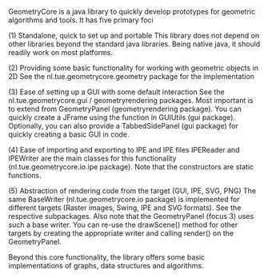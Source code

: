 GeometryCore is a java library to quickly develop prototypes for geometric algorithms 
 and tools. It has five primary foci
 
(1) Standalone, quick to set up and portable
    This library does not depend on other libraries beyond the standard java 
    libraries. Being native java, it should readily work on most platforms.

(2) Providing some basic functionality for working with geometric objects in 2D
    See the nl.tue.geometrycore.geometry package for the implementation

(3) Ease of setting up a GUI with some default interaction
    See the nl.tue.geometrycore.gui / geometryrendering packages. Most important
     is to extend from GeometryPanel (geometryrendering package). You can 
    quickly create a JFrame using the function in GUIUtils (gui package). 
    Optionally, you can also provide a TabbedSidePanel (gui package) for quickly 
     creating a basic GUI in code.
     
(4) Ease of importing and exporting to IPE and IPE files
    IPEReader and IPEWriter are the main classes for this functionality 
    (nl.tue.geometrycore.io.ipe package). Note that the constructors are static 
    functions.
    
(5) Abstraction of rendering code from the target (GUI, IPE, SVG, PNG)
    The same BaseWriter (nl.tue.geometrycore.io package) is implemented for 
    different targets (Raster images, Swing, IPE and SVG formats). See the 
    respective subpackages. Also note that the GeometryPanel (focus 3) uses such 
     a base writer. You can re-use the drawScene() method for other targets by 
    creating the appropriate writer and calling render() on the GeometryPanel.
    
Beyond this core functionality, the library offers some basic implementations of 
 graphs, data structures and algorithms. 

